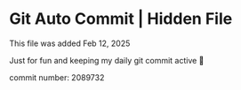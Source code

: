 # Git Auto Commit | Hidden File

This file was added Feb 12, 2025

Just for fun and keeping my daily git commit active 🤪

commit number: 2089732
